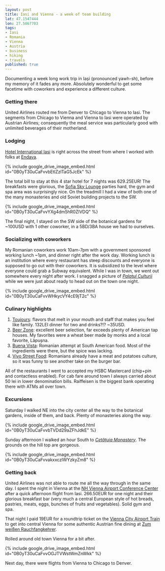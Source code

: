 ```yaml
---
layout: post
title: Iasi and Vienna - a week of team building
lat: 47.1547444
lon: 27.5867703
tags:
- Iasi
- Romania
- Vienna
- Austria
- business
- hiking
- travels
published: true
---
```

Documenting a week long work trip in Iași (pronounced yawh-sh), before my memory of it fades any more.
Absolutely wonderful to get some facetime with coworkers and experience a different culture.

### Getting there
United Airlines routed me from Denver to Chicago to Vienna to Iasi.
The segments from Chicago to Vienna and Vienna to Iasi were operated by Austrian Airlines;
consequently the meal service was particularly good with unlimited beverages of
their motherland.

### Lodging
[Hotel International Iasi​](https://www.hotelinternationaliasi.ro/) is right across the street
from where I worked with folks at [Endava](https://goo.gl/maps/PDuAHGVBfGB2).

{% include google_drive_image_embed.html id="0B0yT30uCaFvvbEtlZzlTaG5JcEk" %}

The total bill to stay at this 4 star hotel for 7 nights was 629.25EUR!
The breakfasts were glorious,
the [Sofia Sky Lounge](https://www.hotelinternationaliasi.ro/sofia-sky-lounge.html) parties hard,
the gym and spa area was surprisingly nice. On the treadmill I had a view of both one
of the many monasteries and old Soviet building projects to the SW.

{% include google_drive_image_embed.html id="0B0yT30uCaFvvYXg4dm5hR0ZlVDQ" %}

The final night, I stayed on the SW side of the botanical gardens for ~100USD with 1 other coworker,
in a 5BD/3BA house we had to ourselves.

### Socializing with coworkers
My Romanian coworkers work 10am-7pm with a government sponsored working lunch ~1pm,
and dinner right after the work day. Working lunch is an institution where
every restaurant has steep discounts and everyone is supposed to go out with their coworkers.
It is subsidized to the level where everyone could grab a Subway equivalent.
While I was in town, we went out somewhere every night after work.
I snagged a picture of [_Palatul Culturii_](https://goo.gl/maps/EX33bsqAUsF2) while we were
just about ready to head out on the town one night.
 
{% include google_drive_image_embed.html id="0B0yT30uCaFvvWHkycVY4cE9jT2c" %}

### Culinary highlights
1. [Toujours](https://www.tripadvisor.com/Restaurant_Review-g304060-d4993091-Reviews-Toujours-Iasi_Iasi_County_Northeast_Romania.html): flavors that melt in your mouth and staff that
makes you feel like family. 132LEI dinner for two and drinks?!? ~35USD.
1. [Beer Zone](https://www.tripadvisor.com/Restaurant_Review-g304060-d9749202-Reviews-Beer_Zone-Iasi_Iasi_County_Northeast_Romania.html): excellent beer selection,
far exceeds plenty of American tap houses. My favorites were a wheat beer made by monks and
a local favorite, Lăpușna.
1. [Buena Vista](http://www.buena-vista.ro/): Romanian attempt at South American food.
Most of the ingredients were there, but the spice was lacking.
1. [Vivo Street Food](https://www.vivofoodbar.com/): Romanians already have a
meat and potatoes culture, so it was funny to see another take on the burger bar.

All of the restaurants I went to accepted my HSBC Mastercard (chip+pin and contactless enabled).
For cab fare around town I always carried about 50 lei in lower denomination bills.
Raiffeisen is the biggest bank operating there with ATMs all over town. 

### Excursions
Saturday I walked NE into the city center all the way to the botanical gardens, inside of them, and back.
Plenty of monasteries along the way.

{% include google_drive_image_embed.html id="0B0yT30uCaFvvbTVDd29aZFhJdkE" %}

Sunday afternoon I walked an hour South to [_Cetăţuia Monastery_](https://goo.gl/maps/viJdpwCHgTo).
The grounds on the hill top are gorgeous.

{% include google_drive_image_embed.html id="0B0yT30uCaFvvakxxczlWYzkyZm8" %}

### Getting back
United Airlines was not able to route me all the way through in the same day.
I spent the night in Vienna at the
[NH Vienna Airport Conference Center](https://www.nh-hotels.com/hotel/nh-vienna-airport-conference-center)
after a quick afternoon flight from Iasi.
266.50EUR for one night and their glorious breakfast bar
(very much a central European style of hot breads, pastries, meats, eggs,
bunches of fruits and vegetables). Solid gym and spa.

That night I paid 19EUR for a roundtrip ticket on the
[Vienna City Airport Train](https://www.cityairporttrain.com/en/home)
to get into central Vienna for some authentic Austrian fine dining at
[Zum weißen Rauchfangkehrer](https://goo.gl/maps/ZpX23qSXeLN2).

Rolled around old town Vienna for a bit after.

{% include google_drive_image_embed.html id="0B0yT30uCaFvvOGJTVWstWmZnWkk" %}

Next day, there were flights from Vienna to Chicago to Denver.
